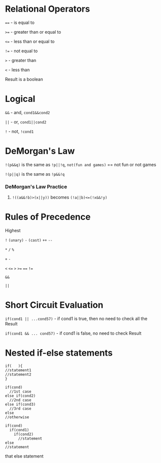 # Relational Operators

`==` - is equal to

`>=` - greater than or equal to

`<=` - less than or equal to

`!=` - not equal to

`>` - greater than

`<` - less than

Result is a boolean

# Logical
`&&` - and, `cond1&&cond2`

`||` - or, `cond1||cond2`

`!` - not,  `!cond1`

# DeMorgan's Law
`!(p&&q)` is the same as `!p||!q`, `not(fun and games)` == not fun or not games


`!(p||q)` is the same as `!p&&!q`

### DeMorgan's Law Practice
1) `!((a&&!b)>(x||y))` becomes
`(!a||b)<=(!x&&!y)`

# Rules of Precedence
Highest

 `!` `(unary)` `-` `(cast)` `++` `--`

`*` `/` `%`

`+` `-`

`<` `<=` `>` `>=` `==` `!=`

`&&`

`||`

# Short Circuit Evaluation
`if(cond1 || ...cond57)` - if cond1 is true, then no need to check all the Result

`if(cond1 && ... cond57)` - if cond1 is false, no need to check Result

# Nested if-else statements
````
if(   ){
//statement1
//statement2
}
````
````
if(cond)
  //1st case
else if(cond2)
  //2nd case
else if(cond3)
  //3rd case
else
//otherwise
````
````
if(cond)
  if(cond1)
    if(cond2)
      //statement
else
//statement
````
that else statement
